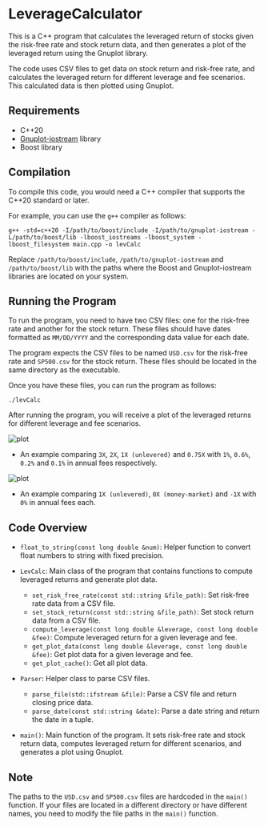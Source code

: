 # LeverageCalculator

This is a C++ program that calculates the leveraged return of stocks given the risk-free rate and stock return data, and then generates a plot of the leveraged return using the Gnuplot library.

The code uses CSV files to get data on stock return and risk-free rate, and calculates the leveraged return for different leverage and fee scenarios. This calculated data is then plotted using Gnuplot.

## Requirements

* C++20
* [Gnuplot-iostream](https://github.com/dstahlke/gnuplot-iostream) library
* Boost library

## Compilation

To compile this code, you would need a C++ compiler that supports the C++20 standard or later. 

For example, you can use the `g++` compiler as follows:

```
g++ -std=c++20 -I/path/to/boost/include -I/path/to/gnuplot-iostream -L/path/to/boost/lib -lboost_iostreams -lboost_system -lboost_filesystem main.cpp -o levCalc
```

Replace `/path/to/boost/include`, `/path/to/gnuplot-iostream` and `/path/to/boost/lib` with the paths where the Boost and Gnuplot-iostream libraries are located on your system.

## Running the Program

To run the program, you need to have two CSV files: one for the risk-free rate and another for the stock return. These files should have dates formatted as `MM/DD/YYYY` and the corresponding data value for each date.

The program expects the CSV files to be named `USD.csv` for the risk-free rate and `SP500.csv` for the stock return. These files should be located in the same directory as the executable.

Once you have these files, you can run the program as follows:

```
./levCalc
```

After running the program, you will receive a plot of the leveraged returns for different leverage and fee scenarios.

![plot](https://github.com/arvidjonasson/LeverageCalculator/assets/111796600/a667216c-48c2-4b0f-ada8-69303d346009)
- An example comparing `3X`, `2X`, `1X (unlevered)` and `0.75X` with `1%`, `0.6%`, `0.2%` and `0.1%` in annual fees respectively.

![plot](https://github.com/arvidjonasson/LeverageCalculator/assets/111796600/eced4fce-e0d7-47ef-8e4e-ac173d37a0fd)
- An example comparing `1X (unlevered)`, `0X (money-market)` and `-1X` with `0%` in annual fees each.

## Code Overview

* `float_to_string(const long double &num)`: Helper function to convert float numbers to string with fixed precision.

* `LevCalc`: Main class of the program that contains functions to compute leveraged returns and generate plot data.

  - `set_risk_free_rate(const std::string &file_path)`: Set risk-free rate data from a CSV file.
  - `set_stock_return(const std::string &file_path)`: Set stock return data from a CSV file.
  - `compute_leverage(const long double &leverage, const long double &fee)`: Compute leveraged return for a given leverage and fee.
  - `get_plot_data(const long double &leverage, const long double &fee)`: Get plot data for a given leverage and fee.
  - `get_plot_cache()`: Get all plot data.

* `Parser`: Helper class to parse CSV files.

  - `parse_file(std::ifstream &file)`: Parse a CSV file and return closing price data.
  - `parse_date(const std::string &date)`: Parse a date string and return the date in a tuple.

* `main()`: Main function of the program. It sets risk-free rate and stock return data, computes leveraged return for different scenarios, and generates a plot using Gnuplot.

## Note

The paths to the `USD.csv` and `SP500.csv` files are hardcoded in the `main()` function. If your files are located in a different directory or have different names, you need to modify the file paths in the `main()` function.
